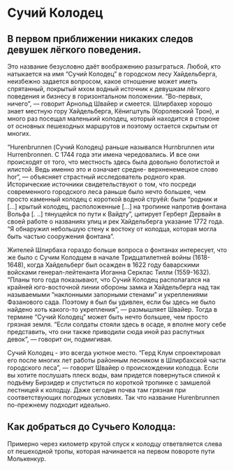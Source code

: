 # Сучий Колодец

## В первом приближении никаких следов девушек лёгкого поведения.

Это название безусловно даёт воображению разыграться. Любой, кто натыкается на имя “Сучий Колодец” в городском лесу Хайдельберга, неизбежно задается вопросом, какое отношение может иметь спрятанный, покрытый мхом водный источник к девушкам лёгкого поведения и бизнесу в горизонтальном положении. “Во-первых, ничего”, — говорит Арнольд Швайер и смеется. Шлирбахер хорошо знает местную гору Хайдельберга, Кёнигштуль (Королевский Трон), и много раз посещал маленький колодец, который находится в стороне от основных пешеходных маршрутов и поэтому остается скрытым от многих.

“Hurenbrunnen (Сучий Колодец) раньше назывался Hurnbrunnen или Hurrenbronnen. С 1744 года эти имена чередовались. И все они происходят от того, что местность здесь была довольно болотистой и илистой. Ведь именно это и означает средне- верхненемецкое слово hor“, — объясняет страстный исследователь родного края. Исторические источники свидетельствуют о том, что посреди современного городского леса раньше было нечто большее, чем просто каменный колодец с короткой водной струёй: были “родник и [...] крытый колодец, расположенные [...] на тропинке напротив фонтана Вольфа [. ..] тянущейся по пути к Вайдту”, цитирует Герберт Дервайн в своей работе о названиях улиц и рек Хайдельберга указание 1772 года. “Я обнаружил небольшую стену к востоку от колодца, которая могла быть частью сооружения фонтана”.

Жителей Шлирбаха гораздо больше вопроса о фонтанах интересует, что же было с Сучим Колодцем в начале Тридцатилетней войны (1618-1648), когда Хайдельберг был осажден в 1622 году баварскими войсками генерал-лейтенанта Иоганна Серклас Тилли (1559-1632). “Планы того года показывают, что Сучий Колодец располагался на крайней юго-восточной линии обороны замка и Хайдельберга над так называемыми “наклонными запорными стенами” и укреплениями Фазанового сада. Поэтому я был бы удивлен, если бы здесь не было найдено хоть какого-то укрепления”, — размышляет Швайер. Тогда в термине “Сучий Колодец” может быть нечто большее, чем просто грязная земля. “Если солдаты стояли здесь в осаде, я вполне могу себе представить, что они также приводили сюда иной раз распутных девок”, — говорит он, подмигивая.

Сучий Колодец - это всегда уютное место. “Герд Клум спроектировал его после многих лет работы районным лесником в Шлирбахской части городского леса”, — говорит Швайер о происхождении колодца. Если вы хотите послушать плеск воды, вам придется повернуться спиной к подъёму Бирзидер и спуститься по короткой тропинке с замшелой лестницей к колодцу. Даже сегодня почва там грязная при соответствующих погодных условиях. Так что название Hurenbrunnen по-прежнему подходит идеально.

## Как добраться до Сучьего Колодца: 

Примерно через километр крутой спуск к колодцу ответвляется слева от пешеходной тропы, которая начинается на первом повороте пути Молькенкур.
